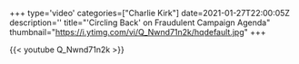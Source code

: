 +++
type='video'
categories=["Charlie Kirk"]
date=2021-01-27T22:00:05Z
description=''
title="'Circling Back' on Fraudulent Campaign Agenda"
thumbnail="https://i.ytimg.com/vi/Q_Nwnd71n2k/hqdefault.jpg"
+++

{{< youtube Q_Nwnd71n2k >}}
